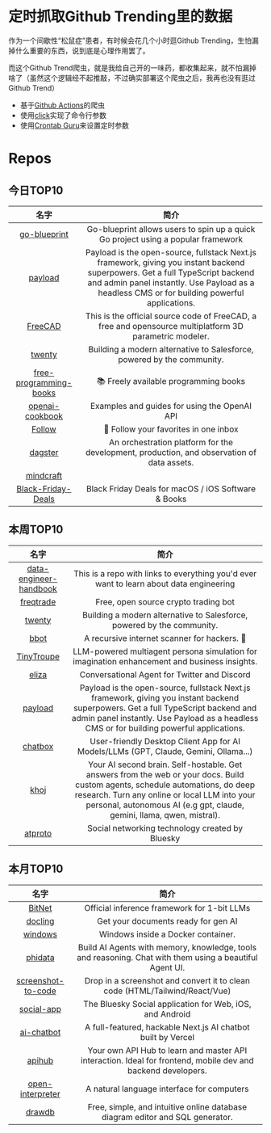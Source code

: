 # 定时抓取Github Trending里的数据

作为一个间歇性“松鼠症”患者，有时候会花几个小时逛Github Trending，生怕漏掉什么重要的东西，说到底是心理作用罢了。

而这个Github Trend爬虫，就是我给自己开的一味药，都收集起来，就不怕漏掉啥了（虽然这个逻辑经不起推敲，不过确实部署这个爬虫之后，我再也没有逛过Github Trend）

* 基于[Github Actions](https://docs.github.com/en/actions)的爬虫
* 使用[click](https://github.com/pallets/click)实现了命令行参数
* 使用[Crontab Guru](https://crontab.guru/)来设置定时参数

# Repos
## 今日TOP10 
<!-- START OF DAILY_TOP10_REPOS -->
| 名字 | 简介 |
| :----: | :----: |
| [go-blueprint](https://github.com/Melkeydev/go-blueprint) | Go-blueprint allows users to spin up a quick Go project using a popular framework |
| [payload](https://github.com/payloadcms/payload) | Payload is the open-source, fullstack Next.js framework, giving you instant backend superpowers. Get a full TypeScript backend and admin panel instantly. Use Payload as a headless CMS or for building powerful applications. |
| [FreeCAD](https://github.com/FreeCAD/FreeCAD) | This is the official source code of FreeCAD, a free and opensource multiplatform 3D parametric modeler. |
| [twenty](https://github.com/twentyhq/twenty) | Building a modern alternative to Salesforce, powered by the community. |
| [free-programming-books](https://github.com/EbookFoundation/free-programming-books) | 📚 Freely available programming books |
| [openai-cookbook](https://github.com/openai/openai-cookbook) | Examples and guides for using the OpenAI API |
| [Follow](https://github.com/RSSNext/Follow) | 🧡 Follow your favorites in one inbox |
| [dagster](https://github.com/dagster-io/dagster) | An orchestration platform for the development, production, and observation of data assets. |
| [mindcraft](https://github.com/kolbytn/mindcraft) |  |
| [Black-Friday-Deals](https://github.com/mRs-/Black-Friday-Deals) | Black Friday Deals for macOS / iOS Software & Books |
<!-- END OF DAILY_TOP10_REPOS -->

## 本周TOP10
<!-- START OF WEEKLY_TOP10_REPOS -->
| 名字 | 简介 |
| :----: | :----: |
| [data-engineer-handbook](https://github.com/DataExpert-io/data-engineer-handbook) | This is a repo with links to everything you'd ever want to learn about data engineering |
| [freqtrade](https://github.com/freqtrade/freqtrade) | Free, open source crypto trading bot |
| [twenty](https://github.com/twentyhq/twenty) | Building a modern alternative to Salesforce, powered by the community. |
| [bbot](https://github.com/blacklanternsecurity/bbot) | A recursive internet scanner for hackers. 🧡 |
| [TinyTroupe](https://github.com/microsoft/TinyTroupe) | LLM-powered multiagent persona simulation for imagination enhancement and business insights. |
| [eliza](https://github.com/ai16z/eliza) | Conversational Agent for Twitter and Discord |
| [payload](https://github.com/payloadcms/payload) | Payload is the open-source, fullstack Next.js framework, giving you instant backend superpowers. Get a full TypeScript backend and admin panel instantly. Use Payload as a headless CMS or for building powerful applications. |
| [chatbox](https://github.com/Bin-Huang/chatbox) | User-friendly Desktop Client App for AI Models/LLMs (GPT, Claude, Gemini, Ollama...) |
| [khoj](https://github.com/khoj-ai/khoj) | Your AI second brain. Self-hostable. Get answers from the web or your docs. Build custom agents, schedule automations, do deep research. Turn any online or local LLM into your personal, autonomous AI (e.g gpt, claude, gemini, llama, qwen, mistral). |
| [atproto](https://github.com/bluesky-social/atproto) | Social networking technology created by Bluesky |
<!-- END OF WEEKLY_TOP10_REPOS -->

## 本月TOP10
<!-- START OF MONTHLY_TOP10_REPOS -->
| 名字 | 简介 |
| :----: | :----: |
| [BitNet](https://github.com/microsoft/BitNet) | Official inference framework for 1-bit LLMs |
| [docling](https://github.com/DS4SD/docling) | Get your documents ready for gen AI |
| [windows](https://github.com/dockur/windows) | Windows inside a Docker container. |
| [phidata](https://github.com/phidatahq/phidata) | Build AI Agents with memory, knowledge, tools and reasoning. Chat with them using a beautiful Agent UI. |
| [screenshot-to-code](https://github.com/abi/screenshot-to-code) | Drop in a screenshot and convert it to clean code (HTML/Tailwind/React/Vue) |
| [social-app](https://github.com/bluesky-social/social-app) | The Bluesky Social application for Web, iOS, and Android |
| [ai-chatbot](https://github.com/vercel/ai-chatbot) | A full-featured, hackable Next.js AI chatbot built by Vercel |
| [apihub](https://github.com/hiteshchoudhary/apihub) | Your own API Hub to learn and master API interaction. Ideal for frontend, mobile dev and backend developers. |
| [open-interpreter](https://github.com/OpenInterpreter/open-interpreter) | A natural language interface for computers |
| [drawdb](https://github.com/drawdb-io/drawdb) | Free, simple, and intuitive online database diagram editor and SQL generator. |
<!-- END OF MONTHLY_TOP10_REPOS -->
